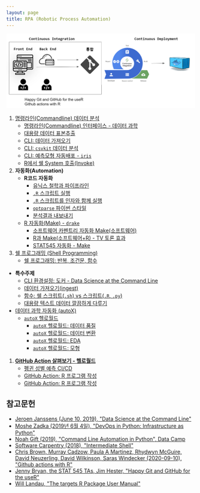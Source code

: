```yaml
---
layout: page
title: RPA (Robotic Process Automation)
---
```


<img src="fig/automation.png" />

1. [명령라인(Commandline) 데이터 분석](cli-data-science-workflow.html)
     - [명령라인(Commandline) 인터페이스 - 데이터 과학](cmd-data-science-hello-world.html)
     - [대용량 데이터 표본추출](rpa-random-sampling.html)
     - [CLI: 데이터 가져오기](cli-ingest-data.html)
     - [CLI: `csvkit` 데이터 분석](cli-csv-analysis.html)
     - [CLI: 예측모형 자동배포 - `iris`](cli-ml-deployment.html)
     - [R에서 쉘 System 호출(Invoke)](r-shell-invoke.html)
1. **자동화(Automation)**
    - **R코드 자동화**
        - [유닉스 철학과 파이프라인](r-parallel-rscript-unix.html)
        - [`.R` 스크립트 실행](r-parallel-rscript-exec.html)
        - [`.R` 스크립트를 인자와 함께 실행](r-parallel-rscript-args.html)
        - [`optparse` 파이썬 스타일](r-parallel-rscript-optparse.html)
        - [분석결과 내보내기](r-parallel-local-export.html)
    - [R 자동화(Make) - `drake`](r-makefile.html)
        - [소프트웨어 카펜트리 자동화 Make(소프트웨어)](http://statkclee.github.io/make-novice/index-kr.html)
        - [R과 Make(소프트웨어+R) - TV 토론 효과](r-make-software.html)
        - [STAT545 자동화 - Make](r-stat545-make.html)
1. [쉘 프로그래밍 (Shell Programming)](shell-programming.html)
    - [쉘 프로그래밍: 반복, 조건문, 함수](shell-programming-advanced.html)
- **특수주제**
    - [CLI 환경설정: 도커 - Data Science at the Command Line](rpa-setup.html)
    - [데이터 가져오기(ingest)](rpa-ingest.html)
    - [함수: 쉘 스크립트(`.sh`) vs 스크립트(`.R`, `.py`)](rpa-function.html)
    - [대용량 텍스트 데이터 깔끔하게 다루기](rpa-data-munging.html)
- [데이터 과학 자동화 (autoX)](rpa-auto-X.html)
    - [`autoX` 헬로월드](rpa-auto-X-hello-world.html)
        - [`autoX` 헬로월드: 데이터 품질](rpa-auto-X-hello-world-quality.html)
        - [`autoX` 헬로월드: 데이터 변환](rpa-auto-X-hello-world-transform.html)
        - [`autoX` 헬로월드: EDA](rpa-auto-X-hello-world-EDA.html)        
        - [`autoX` 헬로월드: 모형](rpa-auto-X-hello-world-model.html)        
1. **[GitHub Action 살펴보기 - 헬로월드](rpa-github-action.html)**
    - [펭귄 성별 예측 CI/CD](rpa-penguin-ci-cd.html)
    - [GitHub Action: R 프로그램 작성](rpa-write-rscript.html)
    - [GitHub Action: R 프로그램 작성](rpa-call-rscript.html)


## 참고문헌

- [Jeroen Janssens (June 10, 2019), "Data Science at the Command Line"](https://www.datascienceatthecommandline.com/) 
- [Moshe Zadka (2019년 6월 4일), "DevOps in Python: Infrastructure as Python"](https://www.amazon.com/DevOps-Python-Infrastructure-as/dp/148424432X)
- [Noah Gift (2019), "Command Line Automation in Python", Data Camp](https://www.datacamp.com/courses/command-line-automation-in-python)
- [Software Carpentry (2018), "Intermediate Shell"](https://rgaiacs.gitlab.io/2018-11-07-intermediate-shell-sheffield/)
- [Chris Brown, Murray Cadzow, Paula A Martinez, Rhydwyn McGuire, David Neuzerling, David Wilkinson, Saras Windecker (2020-09-10), "Github actions with R"](https://ropenscilabs.github.io/actions_sandbox/)
- [Jenny Bryan, the STAT 545 TAs, Jim Hester, "Happy Git and GitHub for the useR"](https://happygitwithr.com/)
- [Will Landau, "The targets R Package User Manual"](https://wlandau.github.io/targets-manual/index.html)
